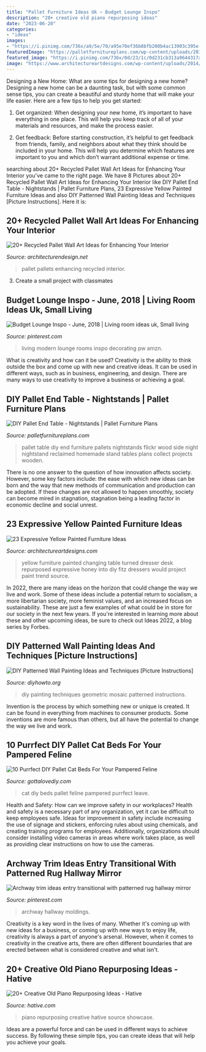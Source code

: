 ```yaml
---
title: "Pallet Furniture Ideas Uk ~ Budget Lounge Inspo"
description: "20+ creative old piano repurposing ideas"
date: "2023-06-20"
categories:
- "ideas"
images:
- "https://i.pinimg.com/736x/a9/5e/70/a95e70ef36b8bfb200b4ac13903c395e--custom-cabinetry-moldings.jpg"
featuredImage: "https://palletfurnitureplans.com/wp-content/uploads/2014/01/pallet-nightstand-6.jpg"
featured_image: "https://i.pinimg.com/736x/0d/23/1c/0d231cb313a9644317ab8dc7f19e226a.jpg"
image: "https://www.architectureartdesigns.com/wp-content/uploads/2014/01/89.jpg"
---
```



Designing a New Home: What are some tips for designing a new home?
Designing a new home can be a daunting task, but with some common sense tips, you can create a beautiful and sturdy home that will make your life easier. Here are a few tips to help you get started:
1. Get organized: When designing your new home, it’s important to have everything in one place. This will help you keep track of all of your materials and resources, and make the process easier.

2. Get feedback: Before starting construction, it’s helpful to get feedback from friends, family, and neighbors about what they think should be included in your home. This will help you determine which features are important to you and which don’t warrant additional expense or time.


	

		
searching about 20+ Recycled Pallet Wall Art Ideas for Enhancing Your Interior you've came to the right page. We have 8 Pictures about 20+ Recycled Pallet Wall Art Ideas for Enhancing Your Interior like DIY Pallet End Table - Nightstands | Pallet Furniture Plans, 23 Expressive Yellow Painted Furniture Ideas and also DIY Patterned Wall Painting Ideas and Techniques [Picture Instructions]. Here it is:
		
    
## 20+ Recycled Pallet Wall Art Ideas For Enhancing Your Interior

<img loading=lazy src="http://cdn.architecturendesign.net/wp-content/uploads/2015/06/AD-Pallet-Wall-Art-19.jpg" onerror="this.onerror=null;this.src='https://tse4.mm.bing.net/th?id=OIP.LOr43Hb7t_O9NOj7dAYJ8QHaKd&amp;pid=15.1';" alt="20+ Recycled Pallet Wall Art Ideas for Enhancing Your Interior">

_Source: architecturendesign.net_

>pallet pallets enhancing recycled interior. 

	

3. Create a small project with classmates

    
## Budget Lounge Inspo - June, 2018 | Living Room Ideas Uk, Small Living

<img loading=lazy src="https://i.pinimg.com/736x/0d/23/1c/0d231cb313a9644317ab8dc7f19e226a.jpg" onerror="this.onerror=null;this.src='https://tse1.mm.bing.net/th?id=OIP.urvrE9V8YkxEnOiHrIkq8gHaLH&amp;pid=15.1';" alt="Budget Lounge Inspo - June, 2018 | Living room ideas uk, Small living">

_Source: pinterest.com_

>living modern lounge rooms inspo decorating pw amzn. 

	

What is creativity and how can it be used?
Creativity is the ability to think outside the box and come up with new and creative ideas. It can be used in different ways, such as in business, engineering, and design. There are many ways to use creativity to improve a business or achieving a goal.

    
## DIY Pallet End Table - Nightstands | Pallet Furniture Plans

<img loading=lazy src="https://palletfurnitureplans.com/wp-content/uploads/2014/01/pallet-nightstand-6.jpg" onerror="this.onerror=null;this.src='https://tse1.mm.bing.net/th?id=OIP.XFPil2BDMcCttUXBRvj8BwHaLG&amp;pid=15.1';" alt="DIY Pallet End Table - Nightstands | Pallet Furniture Plans">

_Source: palletfurnitureplans.com_

>pallet table diy end furniture pallets nightstands flickr wood side night nightstand reclaimed homemade stand tables plans collect projects wooden. 

	

There is no one answer to the question of how innovation affects society. However, some key factors include: the ease with which new ideas can be born and the way that new methods of communication and production can be adopted. If these changes are not allowed to happen smoothly, society can become mired in stagnation, stagnation being a leading factor in economic decline and social unrest.

    
## 23 Expressive Yellow Painted Furniture Ideas

<img loading=lazy src="https://www.architectureartdesigns.com/wp-content/uploads/2014/01/89.jpg" onerror="this.onerror=null;this.src='https://tse1.mm.bing.net/th?id=OIP.qu_Wy4pgivxe-yUV_JZGOQHaLj&amp;pid=15.1';" alt="23 Expressive Yellow Painted Furniture Ideas">

_Source: architectureartdesigns.com_

>yellow furniture painted changing table turned dresser desk repurposed expressive honey into diy fitz dressers would project paint trend source. 

	

In 2022, there are many ideas on the horizon that could change the way we live and work. Some of these ideas include a potential return to socialism, a more libertarian society, more feminist values, and an increased focus on sustainability. These are just a few examples of what could be in store for our society in the next few years. If you're interested in learning more about these and other upcoming ideas, be sure to check out Ideas 2022, a blog series by Forbes.

    
## DIY Patterned Wall Painting Ideas And Techniques [Picture Instructions]

<img loading=lazy src="http://www.diyhowto.org/wp-content/uploads/DIY-Geometric-Mosaic-Wall-Painting-Instruction-DIY-Wall-Painting-Ideas-Techniques-Tutorials-DIYHowto.jpg" onerror="this.onerror=null;this.src='https://tse3.mm.bing.net/th?id=OIP.7iToj4_cIQh8Py1lDrYRcQHaKn&amp;pid=15.1';" alt="DIY Patterned Wall Painting Ideas and Techniques [Picture Instructions]">

_Source: diyhowto.org_

>diy painting techniques geometric mosaic patterned instructions. 

	

Invention is the process by which something new or unique is created. It can be found in everything from machines to consumer products. Some inventions are more famous than others, but all have the potential to change the way we live and work.

    
## 10 Purrfect DIY Pallet Cat Beds For Your Pampered Feline

<img loading=lazy src="http://www.gottalovediy.com/wp-content/uploads/2015/09/212.jpg" onerror="this.onerror=null;this.src='https://tse2.mm.bing.net/th?id=OIP.EuD3mbZIm2h-V859WkXaTgHaMC&amp;pid=15.1';" alt="10 Purrfect DIY Pallet Cat Beds For Your Pampered Feline">

_Source: gottalovediy.com_

>cat diy beds pallet feline pampered purrfect leave. 

	

Health and Safety: How can we improve safety in our workplaces?
Health and safety is a necessary part of any organization, yet it can be difficult to keep employees safe. Ideas for improvement in safety include increasing the use of signage and stickers, enforcing rules about using chemicals, and creating training programs for employees. Additionally, organizations should consider installing video cameras in areas where work takes place, as well as providing clear instructions on how to use the cameras.

    
## Archway Trim Ideas Entry Transitional With Patterned Rug Hallway Mirror

<img loading=lazy src="https://i.pinimg.com/736x/a9/5e/70/a95e70ef36b8bfb200b4ac13903c395e--custom-cabinetry-moldings.jpg" onerror="this.onerror=null;this.src='https://tse2.mm.bing.net/th?id=OIP.90RudIAM30zJlkxaBJmllgHaLH&amp;pid=15.1';" alt="Archway trim ideas entry transitional with patterned rug hallway mirror">

_Source: pinterest.com_

>archway hallway moldings. 

	

Creativity is a key word in the lives of many. Whether it's coming up with new ideas for a business, or coming up with new ways to enjoy life, creativity is always a part of anyone's arsenal. However, when it comes to creativity in the creative arts, there are often different boundaries that are erected between what is considered creative and what isn't.

    
## 20+ Creative Old Piano Repurposing Ideas - Hative

<img loading=lazy src="https://hative.com/wp-content/uploads/2015/03/piano-repurposing-ideas/3-creative-old-piano-repurposing-ideas.jpg" onerror="this.onerror=null;this.src='https://tse2.mm.bing.net/th?id=OIP.fZyI6Aend51J7hFtCSwxMQAAAA&amp;pid=15.1';" alt="20+ Creative Old Piano Repurposing Ideas - Hative">

_Source: hative.com_

>piano repurposing creative hative source showcase. 

	

Ideas are a powerful force and can be used in different ways to achieve success. By following these simple tips, you can create ideas that will help you achieve your goals.

